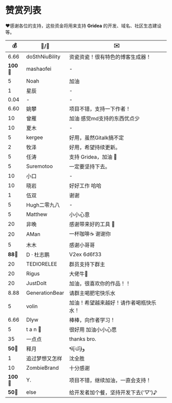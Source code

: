 # 赞赏列表

❤️感谢各位的支持，这些资金将用来支持 **Gridea** 的开发、域名、社区生态建设等。

| 💰        | 👦/🧒          | ✉️                                     |
| --------- | -------------- | -------------------------------------- |
| 6.66      | doSthNiuBility | 资瓷资瓷！很有特色的博客生成器！       |
| **100**🥇 | mashaofei      | -                                      |
| 5         | Noah           | 加油                                   |
| 1         | 星辰           | -                                      |
| 0.04      | -              | -                                      |
| 6.60      | 姚攀           | 项目不错，支持一下作者！               |
| 10        | 曾雁           | 加油 感觉md支持的东西优点少            |
| 10        | 夏木           | -                                      |
| 5         | kergee         | 好用，虽然Gitalk搞不定                 |
| 2         | 牧泽           | 好用，希望持续更新。                   |
| 5         | 任涛           | 支持 Gridea，加油 💪                   |
| 5         | Suremotoo      | 一定要坚持下去。                       |
| 10        | 小口           | -                                      |
| 10        | 晓岩           | 好好工作 哈哈                          |
| 1         | 伍双           | 谢谢                                   |
| 5         | Hugh二零九八   | -                                      |
| 5         | Matthew        | 小小心意                               |
| 20        | 非晚           | 感谢带来好的工具 🌹                    |
| 20        | AMan           | 一杯咖啡☕️ 谢谢你                      |
| 5         | 木木           | 感谢小哥哥                             |
| **88**🥈  | D · 杜志鹏     | V2ex 6d6f33                            |
| 20        | TEDIORELEE     | 群员支持下群主                         |
| 20        | Rigus          | 大佬牛🍻                               |
| 20        | JustDoIt       | 加油，很喜欢你的作品！！               |
| 8.88      | GenerationBear | 请群主喝肥宅快乐水                     |
| 5         | volin          | 加油！希望越来越好！请作者喝瓶快乐水！ |
| 6.66      | Dlyw           | 棒棒，向作者学习！                     |
| 5         | t a n 🌟       | 很好用 加油小小心愿                    |
| 35        | 一点点         | thanks bro.                            |
| **50**🥉  | 释月           | ٩(˃̶͈̀௰˂̶͈́)و                          |
| 1         | 追过梦想又怎样 | 沈全胜                                 |
| 10        | ZombieBrand    | 十分感谢                               |
| **100**🥇 | Y.             | 项目不错，继续加油，一直会支持！       |
| **50**🥉  | else             | 给开发者加个餐，坚持开发下去(*'▽'*)♪   |
